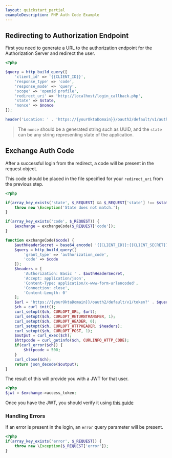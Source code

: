 ```yaml
---
layout: quickstart_partial
exampleDescription: PHP Auth Code Example
---
```


## Redirecting to Authorization Endpoint
First you need to generate a URL to the authorization endpoint for the Authorization Server and redirect the user.

```php
<?php

$query = http_build_query([
    'client_id' => '{{CLIENT_ID}}',
    'response_type' => 'code',
    'response_mode' => 'query',
    'scope' => 'openid profile',
    'redirect_uri' => 'http://localhost/login_callback.php',
    'state' => $state,
    'nonce' => $nonce
]);

header('Location: ' . 'https://{yourOktaDomain}}/oauth2/default/v1/authorize?'.$query);
```
> The `nonce` should be a generated string such as UUID, and the `state` can be any string representing state of the 
application.

## Exchange Auth Code
After a successful login from the redirect, a code will be present in the request object.

This code should be placed in the file specified for your `redirect_uri` from the previous step.

```php
<?php

if(array_key_exists('state', $_REQUEST) && $_REQUEST['state'] !== $state) {
    throw new \Exception('State does not match.');
}

if(array_key_exists('code', $_REQUEST)) {
    $exchange = exchangeCode($_REQUEST['code']);
}

function exchangeCode($code) {
    $authHeaderSecret = base64_encode( '{{CLIENT_ID}}:{{CLIENT_SECRET}}' );
    $query = http_build_query([
        'grant_type' => 'authorization_code',
        'code' => $code
    ]);
    $headers = [
        'Authorization: Basic ' . $authHeaderSecret,
        'Accept: application/json',
        'Content-Type: application/x-www-form-urlencoded',
        'Connection: close',
        'Content-Length: 0'
    ];
    $url = 'https://{yourOktaDomain}}/oauth2/default/v1/token?' . $query;
    $ch = curl_init();
    curl_setopt($ch, CURLOPT_URL, $url);
    curl_setopt($ch, CURLOPT_RETURNTRANSFER, 1);
    curl_setopt($ch, CURLOPT_HEADER, 0);
    curl_setopt($ch, CURLOPT_HTTPHEADER, $headers);
    curl_setopt($ch, CURLOPT_POST, 1);
    $output = curl_exec($ch);
    $httpcode = curl_getinfo($ch, CURLINFO_HTTP_CODE);
    if(curl_error($ch)) {
        $httpcode = 500;
    }
    curl_close($ch);
    return json_decode($output);
}
```

The result of this will provide you with a JWT for that user.

```php
<?php
$jwt = $exchange->access_token;
```

Once you have the JWT, you should verify it using [this guide](https://developer.okta.com/code/php/jwt-validation.html)

### Handling Errors
If an error is present in the login, an `error` query parameter will be present.

```php
<?php
if(array_key_exists('error', $_REQUEST)) {
    throw new \Exception($_REQUEST['error']);
}
```
